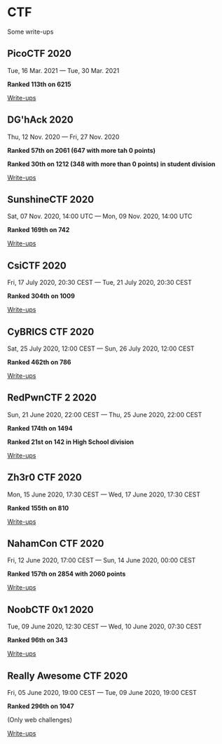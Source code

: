 # CTF
Some write-ups

## PicoCTF 2020

Tue, 16 Mar. 2021 — Tue, 30 Mar. 2021

**Ranked 113th on 6215**

[Write-ups](PicoCTF2021/README.md)

## DG'hAck 2020

Thu, 12 Nov. 2020 — Fri, 27 Nov. 2020

**Ranked 57th on 2061 (647 with more tah 0 points)**

**Ranked 30th on 1212 (348 with more than 0 points) in student division**

[Write-ups](DGhAck_2020/README.md)

## SunshineCTF 2020

Sat, 07 Nov. 2020, 14:00 UTC — Mon, 09 Nov. 2020, 14:00 UTC

**Ranked 169th on 742**

[Write-ups](SunshineCTF_2020/README.md)

## CsiCTF 2020

Fri, 17 July 2020, 20:30 CEST — Tue, 21 July 2020, 20:30 CEST

**Ranked 304th on 1009**

[Write-ups](CSICTF_2020/README.md)

## CyBRICS CTF 2020

Sat, 25 July 2020, 12:00 CEST — Sun, 26 July 2020, 12:00 CEST

**Ranked 462th on 786**

[Write-ups](CyBRICS_2020/README.md)

## RedPwnCTF 2 2020

Sun, 21 June 2020, 22:00 CEST — Thu, 25 June 2020, 22:00 CEST

**Ranked 174th on 1494**

**Ranked 21st on 142 in High School division**

[Write-ups](RedPwnCTF_2_2020/README.md)

## Zh3r0 CTF 2020

Mon, 15 June 2020, 17:30 CEST — Wed, 17 June 2020, 17:30 CEST

**Ranked 155th on 810**

[Write-ups](Zh3r0CTF_2020/README.md)

## NahamCon CTF 2020

Fri, 12 June 2020, 17:00 CEST — Sun, 14 June 2020, 00:00 CEST

**Ranked 157th on 2854 with 2060 points**

[Write-ups](NahamCon_2020/README.md)

## NoobCTF 0x1 2020

Tue, 09 June 2020, 12:30 CEST — Wed, 10 June 2020, 07:30 CEST

**Ranked 96th on 343**

[Write-ups](NoobCTF_2020/README.md)

## Really Awesome CTF 2020

Fri, 05 June 2020, 19:00 CEST — Tue, 09 June 2020, 19:00 CEST

**Ranked 296th on 1047**

(Only web challenges)

[Write-ups](RACTF_2020/README.md)
